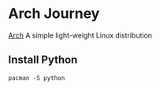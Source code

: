 # Arch Journey

[Arch](https://archlinux.org) A simple light-weight Linux distribution

## Install Python

```shell
pacman -S python
```


